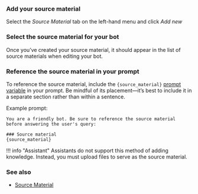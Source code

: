 ### Add your source material
Select the *Source Material* tab on the left-hand menu and click *Add new*

### Select the source material for your bot
Once you’ve created your source material, it should appear in the list of source materials when editing your bot.

### Reference the source material in your prompt
To reference the source material, include the `{source_material}` [prompt variable][prompt_variables_concept] in your prompt. Be mindful of its placement—it’s best to include it in a separate section rather than within a sentence.

Example prompt:

```
You are a friendly bot. Be sure to reference the source material before answering the user's query: 

### Source material
{source_material}
```


!!! info "Assistant"
    Assistants do not support this method of adding knowledge. Instead, you must upload files to serve as the source material.


### See also
- [Source Material][source_material_concept]

[source_material_concept]: ../conceptual_guide/source_material.md
[prompt_variables_concept]: ../conceptual_guide/prompt_variables.md
[assistants]: https://platform.openai.com/docs/assistants/overview